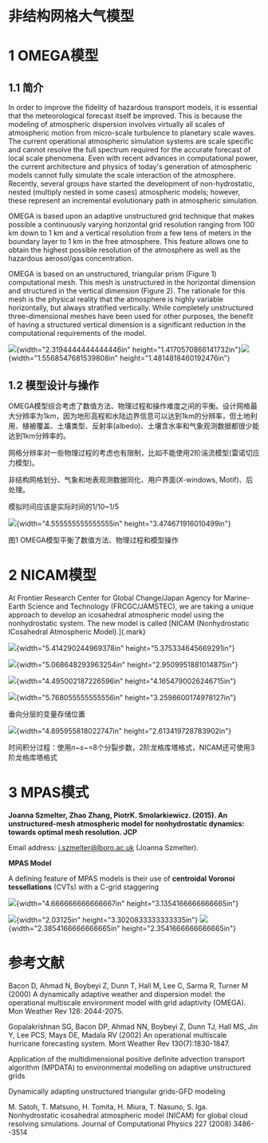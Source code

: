 # 非结构网格大气模型

# 1 OMEGA模型

## 1.1 简介

In order to improve the fidelity of hazardous transport models, it is
essential that the meteorological forecast itself be improved. This is
because the modeling of atmospheric dispersion involves virtually all
scales of atmospheric motion from micro-scale turbulence to planetary
scale waves. The current operational atmospheric simulation systems are
scale specific and cannot resolve the full spectrum required for the
accurate forecast of local scale phenomena. Even with recent advances in
computational power, the current architecture and physics of today\'s
generation of atmospheric models cannot fully simulate the scale
interaction of the atmosphere. Recently, several groups have started the
development of non-hydrostatic, nested (multiply nested in some cases)
atmospheric models; however, these represent an incremental evolutionary
path in atmospheric simulation.

OMEGA is based upon an adaptive unstructured grid technique that makes
possible a continuously varying horizontal grid resolution ranging from
100 km down to 1 km and a vertical resolution from a few tens of meters
in the boundary layer to 1 km in the free atmosphere. This feature
allows one to obtain the highest possible resolution of the atmosphere
as well as the hazardous aerosol/gas concentration.

OMEGA is based on an unstructured, triangular prism (Figure 1)
computational mesh. This mesh is unstructured in the horizontal
dimension and structured in the vertical dimension (Figure 2). The
rationale for this mesh is the physical reality that the atmosphere is
highly variable horizontally, but always stratified vertically. While
completely unstructured three-dimensional meshes have been used for
other purposes, the benefit of having a structured vertical dimension is
a significant reduction in the computational requirements of the model.

![](./media/image1.emf){width="2.3194444444444446in"
height="1.4170570866141732in"}![](./media/image2.emf){width="1.5568547681539808in"
height="1.4814818460192476in"}

## 1.2 模型设计与操作

OMEGA模型综合考虑了数值方法、物理过程和操作难度之间的平衡。设计网格最大分辨率为1km，因为地形高程和水陆边界信息可以达到1km的分辨率，但土地利用、植被覆盖、土壤类型、反射率(albedo)、土壤含水率和气象观测数据都很少能达到1km分辨率的。

网格分辨率对一些物理过程的考虑也有限制，比如不能使用2阶湍流模型(雷诺切应力模型)。

非结构网格划分、气象和地表观测数据同化、用户界面(X-windows,
Motif)、后处理。

模拟时间应该是实际时间的1/10\~1/5

![](./media/image3.emf){width="4.555555555555555in"
height="3.474671916010499in"}

图1 OMEGA模型平衡了数值方法、物理过程和模型操作

# 2 NICAM模型

At Frontier Research Center for Global Change/Japan Agency for
Marine-Earth Science and Technology (FRCGC/JAMSTEC), we are taking a
unique approach to develop an icosahedral atmospheric model using the
nonhydrostatic system. The new model is called [NICAM (Nonhydrostatic
ICosahedral Atmospheric Model).]{.mark}

![](./media/image4.emf){width="5.414290244969378in"
height="5.375334645669291in"}

![](./media/image5.emf){width="5.068648293963254in"
height="2.9509951881014875in"}

![](./media/image6.emf){width="4.495002187226596in"
height="4.1654790026246715in"}

![](./media/image7.emf){width="5.768055555555556in"
height="3.2598600174978127in"}

垂向分层的变量存储位置

![](./media/image8.emf){width="4.895955818022747in"
height="2.613419728783902in"}

时间积分过程：使用*n~s~*=8个分裂步数，2阶龙格库塔格式，NICAM还可使用3阶龙格库塔格式

# 3 MPAS模式

**Joanna Szmelter, Zhao Zhang, PiotrK. Smolarkiewicz. (2015). An
unstructured-mesh atmospheric model for nonhydrostatic dynamics: towards
optimal mesh resolution. JCP**

Email address: <j.szmelter@lboro.ac.uk> (Joanna Szmelter).

**MPAS Model**

A defining feature of MPAS models is their use of **centroidal Voronoi
tessellations** (CVTs) with a C-grid staggering

![](./media/image9.emf){width="4.666666666666667in"
height="3.1354166666666665in"}

![](./media/image10.emf){width="2.03125in"
height="3.3020833333333335in"}
![](./media/image11.emf){width="2.3854166666666665in"
height="2.3541666666666665in"}

# 参考文献

Bacon D, Ahmad N, Boybeyi Z, Dunn T, Hall M, Lee C, Sarma R, Turner M
(2000) A dynamically adaptive weather and dispersion model: the
operational multiscale environment model with grid adaptivity (OMEGA).
Mon Weather Rev 128: 2044-2075.

Gopalakrishnan SG, Bacon DP, Ahmad NN, Boybeyi Z, Dunn TJ, Hall MS, Jin
Y, Lee PCS, Mays DE, Madala RV (2002) An operational multiscale
hurricane forecasting system. Mont Weather Rev 130(7):1830-1847.

Application of the multidimensional positive definite advection
transport algorithm (MPDATA) to environmental modelling on adaptive
unstructured grids

Dynamically adapting unstructured triangular grids-GFD modeling

M. Satoh, T. Matsuno, H. Tomita, H. Miura, T. Nasuno, S. Iga.
Nonhydrostatic icosahedral atmospheric model (NICAM) for global cloud
resolving simulations. Journal of Computational Physics 227 (2008)
3486--3514
